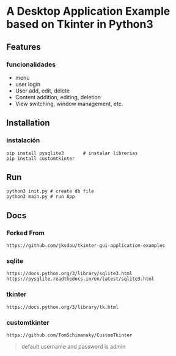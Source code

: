 # A Desktop Application Example based on Tkinter in Python3

## Features
### funcionalidades
- menu
- user login
- User add, edit, delete
- Content addition, editing, deletion
- View switching, window management, etc.

## Installation
### instalación

```shell
pip install pysqlite3       # instalar librerias
pip install customtkinter
```

## Run

```shell
python3 init.py # create db file
python3 main.py # run App
```

## Docs
### Forked From
    https://github.com/jksdou/tkinter-gui-application-examples
    
### sqlite
    https://docs.python.org/3/library/sqlite3.html
    https://pysqlite.readthedocs.io/en/latest/sqlite3.html

### tkinter
    https://docs.python.org/3/library/tk.html

### customtkinter
    https://github.com/TomSchimansky/CustomTkinter

> default username and password is admin
